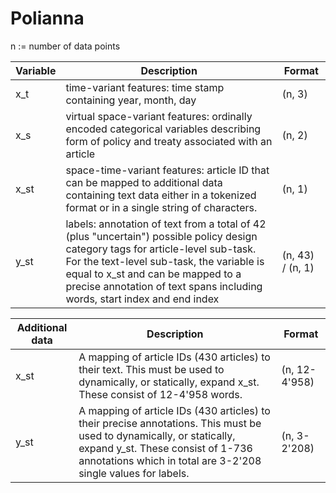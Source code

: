 # Polianna

n := number of data points <br />

| Variable | Description | Format |
| --- | ----------- | ----------- |
| x_t | time-variant features: time stamp containing year, month, day | (n, 3) |
| x_s | virtual space-variant features: ordinally encoded categorical variables describing form of policy and treaty associated with an article | (n, 2) |
| x_st | space-time-variant features: article ID that can be mapped to additional data containing text data either in a tokenized format or in a single string of characters. | (n, 1) |
| y_st | labels: annotation of text from a total of 42 (plus "uncertain") possible policy design category tags for article-level sub-task. For the text-level sub-task, the variable is equal to x_st and can be mapped to a precise annotation of text spans including words, start index and end index | (n, 43) / (n, 1) |


| Additional data | Description | Format |
| --- | ----------- | ----------- |
| x_st | A mapping of article IDs (430 articles) to their text. This must be used to dynamically, or statically, expand x_st. These consist of 12-4'958 words. | (n, 12-4'958)|
| y_st | A mapping of article IDs (430 articles) to their precise annotations. This must be used to dynamically, or statically, expand y_st. These consist of 1-736 annotations which in total are 3-2'208 single values for labels. | (n, 3-2'208)|



